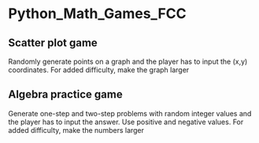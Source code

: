 # Python_Math_Games_FCC

## Scatter plot game
Randomly generate points on a graph and the player has to input the (x,y) coordinates.
For added difficulty, make the graph larger

## Algebra practice game
Generate one-step and two-step problems with random integer values and the player has to input the answer.
Use positive and negative values. For added difficulty, make the numbers larger

